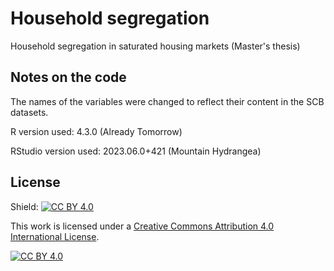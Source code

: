 # Household segregation
Household segregation in saturated housing markets (Master's thesis)


## Notes on the code
The names of the variables were changed to reflect their content in the SCB datasets.


R version used: 4.3.0 (Already Tomorrow)

RStudio version used: 2023.06.0+421 (Mountain Hydrangea)

## License
Shield: [![CC BY 4.0][cc-by-shield]][cc-by]

This work is licensed under a
[Creative Commons Attribution 4.0 International License][cc-by].

[![CC BY 4.0][cc-by-image]][cc-by]

[cc-by]: http://creativecommons.org/licenses/by/4.0/
[cc-by-image]: https://i.creativecommons.org/l/by/4.0/88x31.png
[cc-by-shield]: https://img.shields.io/badge/License-CC%20BY%204.0-lightgrey.svg

